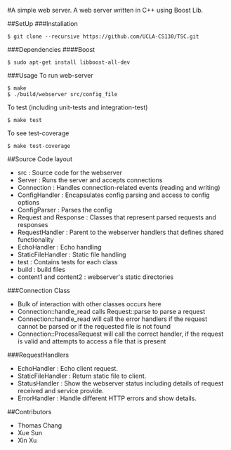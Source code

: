 #A simple web server.
A web server written in C++ using Boost Lib. 

##SetUp
###Installation
```
$ git clone --recursive https://github.com/UCLA-CS130/TSC.git
```
###Dependencies
####Boost
```
$ sudo apt-get install libboost-all-dev
```
###Usage
To run web-server
```
$ make
$ ./build/webserver src/config_file
```
To test (including unit-tests and integration-test)
```
$ make test
```
To see test-coverage
```
$ make test-coverage
```
##Source Code layout
- src : Source code for the webserver
 - Server : Runs the server and accepts connections
 - Connection : Handles connection-related events (reading and writing)
 - ConfigHandler : Encapsulates config parsing and access to config options
 - ConfigParser : Parses the config
 - Request and Response : Classes that represent parsed requests and responses
 - RequestHandler : Parent to the webserver handlers that defines shared functionality
 - EchoHandler : Echo handling
 - StaticFileHandler : Static file handling
- test : Contains tests for each class
- build : build files
- content1 and content2 : webserver's static directories

###Connection Class
- Bulk of interaction with other classes occurs here
- Connection::handle_read calls Request::parse to parse a request
- Connection::handle_read will call the error handlers if the request cannot be parsed or if the requested file is not found
- Connection::ProcessRequest will call the correct handler, if the request is valid and attempts to access a file that is present


###RequestHandlers
- EchoHandler : Echo client request.
- StaticFileHandler : Return static file to client.
- StatusHandler : Show the webserver status including details of request received and service provide.
- ErrorHandler : Handle different HTTP errors and show details.



##Contributors
- Thomas Chang
- Xue Sun
- Xin Xu
